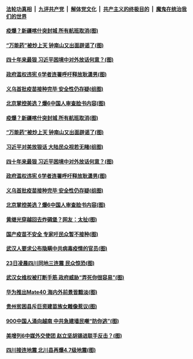 

####  [法轮功真相](../../../../basic/blob/master/README.md?t=10250231) &nbsp;|&nbsp; [九评共产党](../../../../9ping.md/blob/master/README.md?t=10250231) &nbsp;|&nbsp; [解体党文化](../../../../jtdwh.md/blob/master/README.md?t=10250231)  &nbsp;|&nbsp; [共产主义的终极目的](../../../../gczydzjmd.md/blob/master/README.md?t=10250231) &nbsp;|&nbsp; [魔鬼在统治我们的世界](../../../../mgztzwmdsj.md/blob/master/README.md?t=10250231) 

#### [疫爆？新疆喀什突封城 所有航班取消(图)](../pages/p1/950298.md?t=10250231) 

#### [“万能药”被炒上天 钟南山又出面辟谣了(图)](../pages/p1/950263.md?t=10250231) 

#### [四十年来最狠 习近平困境中对外放话何意？(图)](../pages/p1/950171.md?t=10250231) 

#### [政府滥权违宪 6学者连署呼吁释放耿潇男(图)](../pages/p1/950180.md?t=10250231) 

#### [义乌首批疫苗接种完毕 安全性仍存疑(组图)](../pages/p1/950183.md?t=10250231) 

#### [北京掌控美选？爆6中国人审查脸书内容(图)](../pages/p1/950181.md?t=10250231) 

#### [疫爆？新疆喀什突封城 所有航班取消(图)](../pages/p1/950298.md?t=10250231) 

#### [“万能药”被炒上天 钟南山又出面辟谣了(图)](../pages/p1/950263.md?t=10250231) 

#### [习近平对美放狠话 大陆民众视若无睹(组图)](../pages/p1/950220.md?t=10250231) 

#### [四十年来最狠 习近平困境中对外放话何意？(图)](../pages/p1/950171.md?t=10250231) 

#### [政府滥权违宪 6学者连署呼吁释放耿潇男(图)](../pages/p1/950180.md?t=10250231) 

#### [义乌首批疫苗接种完毕 安全性仍存疑(组图)](../pages/p1/950183.md?t=10250231) 

#### [北京掌控美选？爆6中国人审查脸书内容(图)](../pages/p1/950181.md?t=10250231) 

#### [黄继光穿越回去炸碉堡？网友：太扯(图)](../pages/p1/950150.md?t=10250231) 

#### [国产疫苗不安全 专家吁民众暂不接种(图)](../pages/p1/950164.md?t=10250231) 


#### [武汉人要求公布隐瞒中共病毒疫情的官员(图)](../pages/p1/950130.md?t=10250231) 

#### [23日凌晨四川同地三连震 民众惊恐(图)](../pages/p1/950117.md?t=10250231) 


#### [武汉女维权被打断手筋 政府威胁“弄死你很容易”(图)](../pages/p1/950106.md?t=10250231) 

#### [华为推出Mate40 海内外前景皆黯淡(图)](../pages/p1/950101.md?t=10250231) 

#### [贵州贫困县斥巨资建苗族女雕像惹议(图)](../pages/p1/950063.md?t=10250231) 

#### [900中国人涌向越南 中共急建墙民嘲“防你逃”(图)](../pages/p1/950068.md?t=10250231) 


#### [美增列6中媒外交使团 赵立坚胡锡进联手反击？(图)](../pages/p1/950051.md?t=10250231) 

#### [四川接连地震 北川县再爆4.7级地震(图)](../pages/p1/950032.md?t=10250231) 

